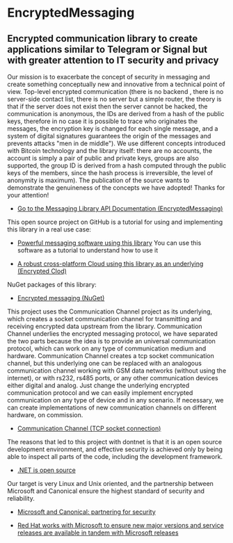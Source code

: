 # EncryptedMessaging
## Encrypted communication library to create applications similar to Telegram or Signal but with greater attention to IT security and privacy
Our mission is to exacerbate the concept of security in messaging and create something conceptually new and innovative from a technical point of view. Top-level encrypted communication (there is no backend , there is no server-side contact list, there is no server but a simple router, the theory is that if the server does not exist then the server cannot be hacked, the communication is anonymous, the IDs are derived from a hash of the public keys, therefore in no case it is possible to trace who originates the messages, the encryption key is changed for each single message, and a system of digital signatures guarantees the origin of the messages and prevents attacks "men in de middle"). We use different concepts introduced with Bitcoin technology and the library itself: there are no accounts, the account is simply a pair of public and private keys, groups are also supported, the group ID is derived from a hash computed through the public keys of the members, since the hash process is irreversible, the level of anonymity is maximum). The publication of the source wants to demonstrate the genuineness of the concepts we have adopted! Thanks for your attention!

* [Go to the Messaging Library API Documentation (EncryptedMessaging)](https://www.fuget.org/packages/EncryptedMessaging)

This open source project on GitHub is a tutorial for using and implementing this library in a real use case:

* [Powerful messaging software using this library](https://github.com/Andrea-Bruno/Anonymous) You can use this software as a tutorial to understand how to use it

* [A robust cross-platform Cloud using this library as an underlying (Encrypted Clod)](https://github.com/Andrea-Bruno/CloudClient)

NuGet packages of this library:

* [Encrypted messaging (NuGet)](https://www.nuget.org/packages/EncryptedMessaging/)

This project uses the Communication Channel project as its underlying, which creates a socket communication channel for transmitting and receiving encrypted data upstream from the library.
Communication Channel underlies the encrypted messaging protocol, we have separated the two parts because the idea is to provide an universal communication protocol, which can work on any type of communication medium and hardware. Communication Channel creates a tcp socket communication channel, but this underlying one can be replaced with an analogous communication channel working with GSM data networks (without using the internet), or with rs232, rs485 ports, or any other communication devices either digital and analog. Just change the underlying encrypted communication protocol and we can easily implement encrypted communication on any type of device and in any scenario. If necessary, we can create implementations of new communication channels on different hardware, on commission.

* [Communication Channel (TCP socket connection)](https://github.com/Andrea-Bruno/EncryptedMessaging/tree/master/CommunicationChannel)

The reasons that led to this project with dontnet is that it is an open source development environment, and effective security is achieved only by being able to inspect all parts of the code, including the development framework.
* [.NET is open source](https://dotnet.microsoft.com/en-us/platform/open-source)

Our target is very Linux and Unix oriented, and the partnership between Microsoft and Canonical ensure the highest standard of security and reliability.

* [Microsoft and Canonical: partnering for security](https://ubuntu.com/blog/install-dotnet-on-ubuntu)

* [Red Hat works with Microsoft to ensure new major versions and service releases are available in tandem with Microsoft releases](https://developers.redhat.com/products/dotnet/overview)
